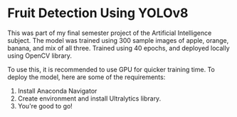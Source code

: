 # Fruit Detection Using YOLOv8

This was part of my final semester project of the Artificial Intelligence subject.
The model was trained using 300 sample images of apple, orange, banana, and mix of all three.
Trained using 40 epochs, and deployed locally using OpenCV library.

To use this, it is recommended to use GPU for quicker training time.
To deploy the model, here are some of the requirements:
1) Install Anaconda Navigator
2) Create environment and install Ultralytics library.
3) You're good to go!
